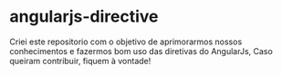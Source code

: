 # angularjs-directive

Criei este repositorio com o objetivo de aprimorarmos nossos conhecimentos e fazermos bom uso das diretivas do AngularJs, Caso queiram contribuir, fiquem à vontade!

